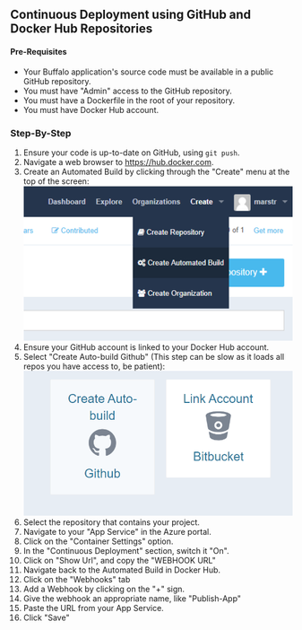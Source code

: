 ## Continuous Deployment using GitHub and Docker Hub Repositories

#### Pre-Requisites

- Your Buffalo application's source code must be available in a public GitHub repository.
- You must have "Admin" access to the GitHub repository.
- You must have a Dockerfile in the root of your repository.
- You must have Docker Hub account.

### Step-By-Step

1. Ensure your code is up-to-date on GitHub, using `git push`.
1. Navigate a web browser to https://hub.docker.com.
1. Create an Automated Build by clicking through the "Create" menu at the top of the screen:
![Create Build](./create_automated_build.png)
1. Ensure your GitHub account is linked to your Docker Hub account.
1. Select "Create Auto-build Github" (This step can be slow as it loads all repos you have access to, be patient):  
![GitHub](./create_github_autobuild.png)
1. Select the repository that contains your project.
1. Navigate to your "App Service" in the Azure portal.
1. Click on the "Container Settings" option.
1. In the "Continuous Deployment" section, switch it "On".
1. Click on "Show Url", and copy the "WEBHOOK URL"
1. Navigate back to the Automated Build in Docker Hub.
1. Click on the "Webhooks" tab
1. Add a Webhook by clicking on the "+" sign.
1. Give the webhook an appropriate name, like "Publish-App"
1. Paste the URL from your App Service.
1. Click "Save"